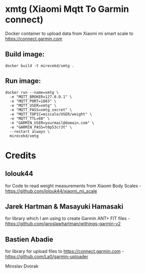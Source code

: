 # xmtg (Xiaomi Mqtt To Garmin connect)

Docker container to upload data from Xiaomi mi smart scale to https://connect.garmin.com

## Build image:

```
docker build -t mirecekd/xmtg .
```

## Run image:
```
docker run --name=xmtg \
  -e "MQTT_BROKER=127.0.0.1" \
  -e "MQTT_PORT=1883" \
  -e "MQTT_USER=xmtg" \
  -e "MQTT_PASS=xmtg_secret" \
  -e "MQTT_TOPIC=miscale/USER/weight" \
  -e "MQTT_TTL=60" \
  -e "GARMIN_USER=yourmail@domain.com" \
  -e "GARMIN_PASS=t0p53cr3t" \
  --restart always \
  mirecekd/xmtg
```

# Credits

## lolouk44 
for Code to read weight measurements from Xiaomi Body Scales - https://github.com/lolouk44/xiaomi_mi_scale

## Jarek Hartman & Masayuki Hamasaki
for library which I am using to create Garmin ANT+ FIT files - https://github.com/jaroslawhartman/withings-garmin-v2

## Bastien Abadie
for library for upload files to https://connect.garmin.com - https://github.com/La0/garmin-uploader

Miroslav Dvorak
